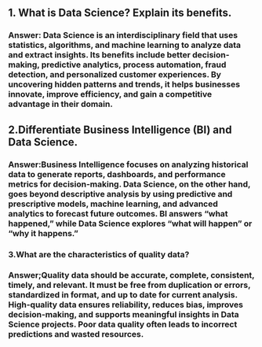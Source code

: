## 1. What is Data Science? Explain its benefits.
### Answer: Data Science is an interdisciplinary field that uses statistics, algorithms, and machine learning to analyze data and extract insights. Its benefits include better decision-making, predictive analytics, process automation, fraud detection, and personalized customer experiences. By uncovering hidden patterns and trends, it helps businesses innovate, improve efficiency, and gain a competitive advantage in their domain.

## 2.Differentiate Business Intelligence (BI) and Data Science.
### Answer:Business Intelligence focuses on analyzing historical data to generate reports, dashboards, and performance metrics for decision-making. Data Science, on the other hand, goes beyond descriptive analysis by using predictive and prescriptive models, machine learning, and advanced analytics to forecast future outcomes. BI answers “what happened,” while Data Science explores “what will happen” or “why it happens.”

### 3.What are the characteristics of quality data?
 ### Answer;Quality data should be accurate, complete, consistent, timely, and relevant. It must be free from duplication or errors, standardized in format, and up to date for current analysis. High-quality data ensures reliability, reduces bias, improves decision-making, and supports meaningful insights in Data Science projects. Poor data quality often leads to incorrect predictions and wasted resources.




